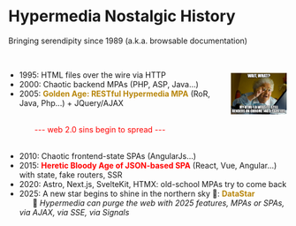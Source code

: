 # Hypermedia Nostalgic History
Bringing serendipity since 1989 (a.k.a. browsable documentation)

<div style="display: flex; align-items: center; gap: 16px;">
  <div style="width: 80%;">
  <br />
    <ul style="list-style-type: disc; padding-left: 20px;">
      <li>1995: HTML files over the wire via HTTP</li>
      <li>2000: Chaotic backend MPAs (PHP, ASP, Java...)</li>
      <li>2005: <span style="color: #B8860B;font-weight: bold;">Golden Age: RESTful Hypermedia MPA</span> (RoR, Java, Php...) + JQuery/AJAX</li>
    </ul>
    <br />
    <span style="color: red;">&nbsp;&nbsp;&nbsp;&nbsp;&nbsp;&nbsp;&nbsp;&nbsp;&nbsp;&nbsp;&nbsp;&nbsp;--- web 2.0 sins begin to spread ---</span>
  </div>

  <img src="../assets/immortal-website.png" alt="Hypermedia history" style="width: 20%; display: block;" />
</div>
  <br />
<ul style="list-style-type: disc; padding-left: 20px;">
  <li>2010: Chaotic frontend-state SPAs (AngularJs...)</li>
  <li>2015: <span style="color: #FF0000;font-weight: bold;">Heretic Bloody Age of JSON-based SPA</span> (React, Vue, Angular...) with state, fake routers, SSR</li>
  <li>2020: Astro, Next.js, SvelteKit, HTMX: old-school MPAs try to come back</li>
  <li>2025: A new star begins to shine in the northern sky 🌟: <span style="color: #B8860B;font-weight: bold;">DataStar</span>
  <br/>&nbsp;&nbsp;&nbsp;&nbsp;&nbsp;&nbsp;🚀 <span style="font-style: italic;">Hypermedia can purge the web with 2025 features, MPAs or SPAs, via AJAX, via SSE, via Signals</span> </li>
</ul>




